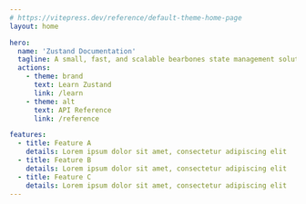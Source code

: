 ```yaml
---
# https://vitepress.dev/reference/default-theme-home-page
layout: home

hero:
  name: 'Zustand Documentation'
  tagline: A small, fast, and scalable bearbones state management solution.
  actions:
    - theme: brand
      text: Learn Zustand
      link: /learn
    - theme: alt
      text: API Reference
      link: /reference

features:
  - title: Feature A
    details: Lorem ipsum dolor sit amet, consectetur adipiscing elit
  - title: Feature B
    details: Lorem ipsum dolor sit amet, consectetur adipiscing elit
  - title: Feature C
    details: Lorem ipsum dolor sit amet, consectetur adipiscing elit
---
```

